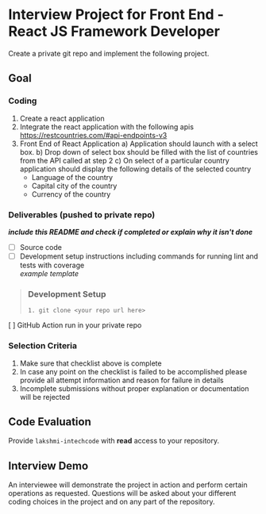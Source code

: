 # Interview Project for Front End - React JS Framework Developer

Create a private git repo and implement the following project.

## Goal
### Coding

1. Create a react application
2. Integrate the react application with the following apis
https://restcountries.com/#api-endpoints-v3
3. Front End of React Application
a) Application should launch with a select box. 
b) Drop down of select box should be filled with the list of countries from the API called at step 2
c) On select of a particular country application should display the following details of the selected country
   - Language of the country
   - Capital city of the country
   - Currency of the country
   
   
### Deliverables (pushed to private repo)
_**include this README and check if completed or explain why it isn't done**_
- [ ] Source code
- [ ] Development setup instructions including commands for running lint and tests with coverage
<br>_example template_
> ### Development Setup
> ```
> 1. git clone <your repo url here>

 [ ] GitHub Action run in your private repo
 
 ### Selection Criteria
1. Make sure that checklist above is complete
2. In case any point on the checklist is failed to be accomplished please provide all attempt information and reason for failure in details
3. Incomplete submissions without proper explanation or documentation will be rejected

## Code Evaluation
Provide `lakshmi-intechcode` with **read** access to your repository.

## Interview Demo
An interviewee will demonstrate the project in action and perform certain operations as requested. Questions will be asked about your different coding choices in the project and on any part of the repository.

